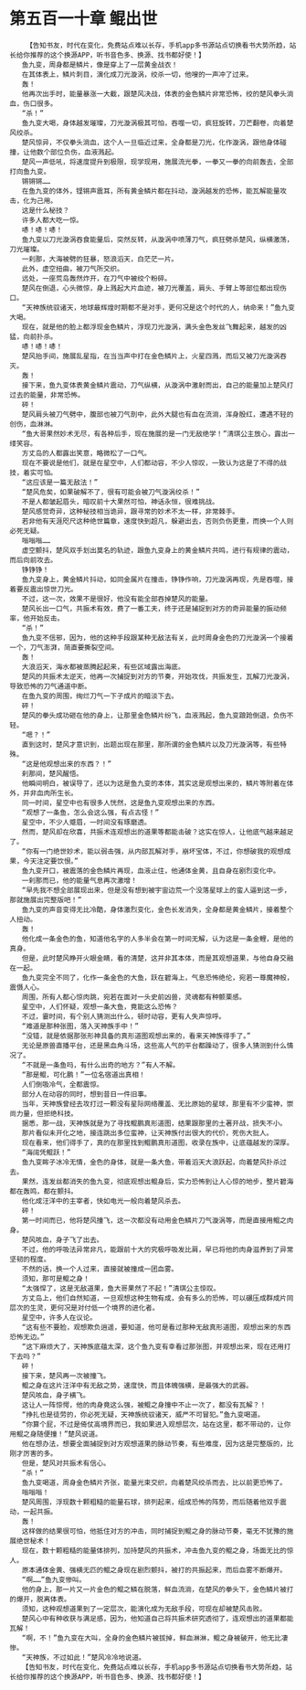 # 第五百一十章 鲲出世
        【告知书友，时代在变化，免费站点难以长存，手机app多书源站点切换看书大势所趋，站长给你推荐的这个换源APP，听书音色多、换源、找书都好使！】
       鱼九变，周身都是鳞片，像是穿上了一层黄金战衣！
       在其体表上，鳞片刺目，演化成刀光漩涡，绞杀一切，他嗖的一声冲了过来。
       轰！
       他再次出手时，能量暴涨一大截，跟楚风决战，体表的金色鳞片非常恐怖，绞的楚风拳头淌血，伤口很多。
       “杀！”
       鱼九变大喝，身体越发璀璨，刀光漩涡极其可怕，吞噬一切，疯狂旋转，刀芒翻卷，向着楚风绞杀。
       楚风惊异，不仅拳头淌血，这个人一旦临近过来，全身都是刀光，化作漩涡，跟他身体碰撞，让他数个部位负伤，血液溅起。
       楚风一声低吼，将速度提升到极限，现学现用，施展流光拳，一拳又一拳的向前轰去，全部打向鱼九变。
       锵锵锵……
       在鱼九变的体外，铿锵声震耳，所有黄金鳞片都在抖动，漩涡越发的恐怖，能瓦解能量攻击，化为己用。
       这是什么秘技？
       许多人都大吃一惊。
       哧！哧！哧！
       鱼九变以刀光漩涡吞食能量后，突然反转，从漩涡中喷薄刀气，疯狂劈杀楚风，纵横激荡，刀光璀璨。
       一刹那，大海被劈的狂暴，怒浪滔天，白茫茫一片。
       此外，虚空扭曲，被刀气所交织。
       远处，一座荒岛轰然炸开，在刀气中被绞个粉碎。
       楚风在倒退，心头微惊，身上溅起大片血迹，被刀光覆盖，肩头、手臂上等部位都出现伤口。
       “天神族统驭诸天，地球最辉煌时期都不是对手，更何况是这个时代的人，纳命来！”鱼九变大喝。
       现在，就是他的脸上都浮现金色鳞片，浮现刀光漩涡，满头金色发丝飞舞起来，越发的凶猛，向前扑杀。
       哧！哧！哧！
       楚风抬手间，施展乱星指，在当当声中打在金色鳞片上，火星四溅，而后又被刀光漩涡吞灭。
       轰！
       接下来，鱼九变体表黄金鳞片震动，刀气纵横，从漩涡中激射而出，自己的能量加上楚风打过去的能量，非常恐怖。
       砰！
       楚风肩头被刀气劈中，腹部也被刀气剖中，此外大腿也有血在流淌，浑身殷红，遭遇不轻的创伤，血淋淋。
       “鱼大哥果然妙术无尽，有各种后手，现在施展的是一门无敌绝学！”清琪公主放心，露出一缕笑容。
       方丈岛的人都露出笑意，略微松了一口气。
       现在不要说是他们，就是在星空中，人们都动容，不少人惊叹，一致认为这是了不得的战技，着实可怕。
       “这应该是一篇无敌法！”
       “楚风危矣，如果破解不了，很有可能会被刀气漩涡绞杀！”
       不是人都皱起眉头，暗叹前十大果然可怕，神话永恒，很难挑战。
       楚风感觉奇异，这种秘技相当诡异，跟寻常的妙术不太一样，非常棘手。
       若非他有天涯咫尺这种绝世篇章，速度快到超凡，躲避出去，否则负伤更重，而换一个人则必死无疑。
       嗡嗡嗡……
       虚空颤抖，楚风双手划出莫名的轨迹，跟鱼九变身上的黄金鳞片共鸣，进行有规律的震动，而后向前攻去。
       铮铮铮！
       鱼九变身上，黄金鳞片抖动，如同金属片在撞击，铮铮作响，刀光漩涡再现，先是吞噬，接着要反震出惊世刀光。
       不过，这一次，效果不是很好，他没有能全部吞掉楚风的能量。
       楚风长出一口气，共振术有效，费了一番工夫，终于还是捕捉到对方的奇异能量的振动频率，他开始反击。
       “杀！”
       鱼九变不信邪，因为，他的这种手段跟某种无敌法有关，此时周身金色的刀光漩涡一个接着一个，刀气澎湃，简直要撕裂空间。
       轰！
       大浪滔天，海水都被蒸腾起起来，有些区域露出海底。
       楚风的共振术太逆天，他再一次捕捉到对方的节奏，开始攻伐，共振发生，瓦解刀光漩涡，导致恐怖的刀气通道中断。
       在鱼九变的周围，绚烂刀气一下子成片的暗淡下去。
       砰！
       楚风的拳头成功砸在他的身上，让那里金色鳞片纷飞，血液溅起，鱼九变踉跄倒退，负伤不轻。
       “嗯？！”
       直到这时，楚风才意识到，出题出现在那里，那所谓的金色鳞片以及刀光漩涡等，有些特殊。
       “这是他观想出来的东西？！”
       刹那间，楚风醒悟。
       他瞬间明白，被误导了，还以为这是鱼九变的本体，其实这是观想出来的，鳞片等附着在体外，并非血肉所生长。
       同一时间，星空中也有很多人恍然，这是鱼九变观想出来的东西。
       “观想了一条鱼，怎么会这么强，有点古怪！”
       星空中，不少人蹙眉，一时间没有琢磨透。
       然而，楚风却在欣喜，共振术连观想出的道果等都能击破？这实在惊人，让他底气越来越足了。
       “你有一门绝世妙术，能以弱击强，从内部瓦解对手，崩坏宝体，不过，你想破我的观想成果，今天注定要饮恨。”
       鱼九变开口，被震落的金色鳞片再现，血液止住，他通体金黄，且自身在剧烈变化中。
       一刹那而已，他的能量气息再次激增！
       “早先我不想全部展现出来，但是没有想到被宇宙边荒一个没落星球上的蛮人逼到这一步，那就施展出完整版吧！”
       鱼九变的声音变得无比冷酷，身体激烈变化，金色长发消失，全身都是黄金鳞片，接着整个人扭动。
       轰！
       他化成一条金色的鱼，知道他名字的人多半会在第一时间无解，认为这是一条金鲤，是他的真身。
       但是，此时楚风睁开火眼金睛，看的清楚，这并非其本体，而是其观想道果，与他自身交融在一起。
       鱼九变完全不同了，化作一条金色的大鱼，跃在碧海上，气息恐怖绝伦，宛若一尊魔神般，震慑人心。
       周围，所有人都心惊肉跳，宛若在面对一头史前凶兽，灵魂都有种颤栗感。
       星空中，人们怀疑，观想一条大鱼，竟能这么恐怖？
       不过，霎时间，有个别人猜测出什么，顿时动容，更有人失声惊呼。
       “难道是那种张图，落入天神族手中！”
       “没错，就是依据那张形神具备的真形道图观想出来的，看来天神族得手了。”
       无论是原兽直播平台，还是黑血角斗场，这些高人气的平台都躁动了，很多人猜测到什么情况了。
       “不就是一条鱼吗，有什么出奇的地方？”有人不解。
       “那是鲲，可化鹏！”一位名宿道出真相！
       人们倒吸冷气，全都震惊。
       部分人在动容的同时，想到昔日一件旧事。
       当年，天神族曾经去攻打过一颗没有星际网络覆盖、无比原始的星球，那里有不少蛮神，崇尚力量，但拒绝科技。
       据悉，那一战，天神族就是为了寻找鲲鹏真形道图，结果跟那里的土著开战，损失不小。
       那片看似未开化之地，接连跳出多位蛮神，让天神族付出很大的代价，死伤大批人。
       现在看来，他们得手了，真的在那里找到鲲鹏真形道图，收录在族中，让底蕴越发的深厚。
       “海阔凭鲲跃！”
       鱼九变眸子冰冷无情，金色的身体，就是一条大鱼，带着滔天大浪跃起，向着楚风扑杀过去。
       果然，连发丝都消失的鱼九变，彻底观想出鲲身后，实力恐怖到让人心惊的地步，整片碧海都在轰鸣，都在颤抖。
       他化成汪洋中的主宰者，快如电光一般向着楚风杀去。
       砰！
       第一时间而已，他将楚风撞飞，这一次都没有动用金色鳞片刀气漩涡等，而是直接用鲲之肉身。
       楚风咳血，身子飞了出去。
       不过，他的呼吸法异常非凡，能跟前十大的究极呼吸发比肩，早已将他的肉身滋养到了异常坚韧的程度。
       不然的话，换一个人过来，直接就被撞成一团血雾。
       须知，那可是鲲之身！
       “太强悍了，这是无敌道果，鱼大哥果然了不起！”清琪公主惊叹。
       方丈岛上，他们自然知道，一旦观想这种生物有成，会有多么的恐怖，可以碾压成群成片同层次的生灵，更何况是对付低一个境界的进化者。
       星空中，许多人在议论。
       “这有些不要脸，观想欺负逍遥，要知道，他可是看过那种无敌真形道图，观想出来的东西恐怖无边。”
       “这下麻烦大了，天神族底蕴太深，这个鱼九变有幸看过那张图，并观想出来，现在还用打下去吗？”
       砰！
       接下来，楚风再一次被撞飞。
       鲲之身在这片汪洋中有无敌之势，速度快，而且体魄强横，是最强大的武器。
       楚风咳血，身子横飞。
       这让人一阵惊愕，他的肉身竟这么强，被鲲之身撞中不止一次了，都没有瓦解？！
       “挣扎也是徒劳的，你必死无疑，天神族统驭诸天，威严不可冒犯。”鱼九变喝道。
       “你算个屁，不过是倚仗高境界而已，我如果进入观想层次，站在这里，都不带动的，让你用鲲之身随便撞！”楚风说道。
       他在想办法，想要全面捕捉到对方观想道果的脉动节奏，有些难度，因为这是完整版的，比刚才厉害的多。
       但是，楚风对共振术有信心。
       “杀！”
       鱼九变喝道，周身金色鳞片齐张，能量光束交织，向着楚风绞杀而去，比以前更恐怖了。
       嗡嗡嗡！
       楚风周围，浮现数十颗粗糙的能量石球，排列起来，组成恐怖的阵势，而后随着他双手震动，一起共振。
       轰！
       这样做的结果很可怕，他抵住对方的冲击，同时捕捉到鲲之身的脉动节奏，毫无不犹豫的施展绝世秘术！
       现在，数十颗粗糙的能量体排列，加持楚风的共振术，冲击鱼九变的鲲之身，场面无比的惊人。
       原本通体金黄、强横无匹的鲲之身现在剧烈颤抖，被打的共振起来，而后血雾不断爆开。
       “啊……”鱼九变惨叫。
       他的身上，那一片又一片金色的鲲之鳞在脱落，鲜血流淌，在楚风的拳头下，金色鳞片被打的爆开，脱离体表。
       须知，这种观想道果到了一定层次，能演化成为无敌手段，可现在却被楚风击败。
       楚风心中有种收获与满足感，因为，他知道自己将共振术研究透彻了，连观想出的道果都能瓦解！
       “啊，不！”鱼九变在大叫，全身的金色鳞片被拔掉，鲜血淋淋，鲲之身被破开，他无比凄惨。
       “天神族，不过如此！”楚风冷冷地说道。
       【告知书友，时代在变化，免费站点难以长存，手机app多书源站点切换看书大势所趋，站长给你推荐的这个换源APP，听书音色多、换源、找书都好使！】